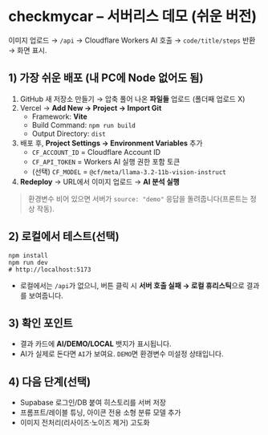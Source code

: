 # checkmycar – 서버리스 데모 (쉬운 버전)

이미지 업로드 → `/api` → Cloudflare Workers AI 호출 → `code/title/steps` 반환 → 화면 표시.

## 1) 가장 쉬운 배포 (내 PC에 Node 없어도 됨)
1. GitHub 새 저장소 만들기 → 압축 풀어 나온 **파일들** 업로드 (폴더째 업로드 X)
2. Vercel → **Add New → Project → Import Git**
   - Framework: **Vite**
   - Build Command: `npm run build`
   - Output Directory: `dist`
3. 배포 후, **Project Settings → Environment Variables** 추가
   - `CF_ACCOUNT_ID` = Cloudflare Account ID
   - `CF_API_TOKEN` = Workers AI 실행 권한 포함 토큰
   - (선택) `CF_MODEL` = `@cf/meta/llama-3.2-11b-vision-instruct`
4. **Redeploy** → URL에서 이미지 업로드 → **AI 분석 실행**

> 환경변수 비어 있으면 서버가 `source: "demo"` 응답을 돌려줍니다(프론트는 정상 작동).

## 2) 로컬에서 테스트(선택)
```
npm install
npm run dev
# http://localhost:5173
```
- 로컬에서는 `/api`가 없으니, 버튼 클릭 시 **서버 호출 실패 → 로컬 휴리스틱**으로 결과를 보여줍니다.

## 3) 확인 포인트
- 결과 카드에 **AI/DEMO/LOCAL** 뱃지가 표시됩니다.
- AI가 실제로 돈다면 `AI`가 보여요. `DEMO`면 환경변수 미설정 상태입니다.

## 4) 다음 단계(선택)
- Supabase 로그인/DB 붙여 히스토리를 서버 저장
- 프롬프트/레이블 튜닝, 아이콘 전용 소형 분류 모델 추가
- 이미지 전처리(리사이즈·노이즈 제거) 고도화
